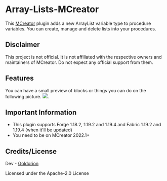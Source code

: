 # Array-Lists-MCreator
This [MCreator](https://mcreator.net/) plugin adds a new ArrayList variable type to procedure variables.
You can create, manage and delete lists into your procedures.

## Disclaimer
This project is not official. It is not affiliated with the respective owners and maintainers of MCreator. Do not expect any official support from them.

## Features
You can have a small preview of blocks or things you can do on the following picture.
![](https://i.imgur.com/ZgTzx3N.png).

## Important Information
* This plugin supports Forge 1.18.2, 1.19.2 and 1.19.4 and Fabric 1.19.2 and 1.19.4 (when it'll be updated)
* You need to be on MCreator 2022.1+

## Credits/License
Dev - [Goldorion](https://github.com/Goldorion)

Licensed under the Apache-2.0 License
